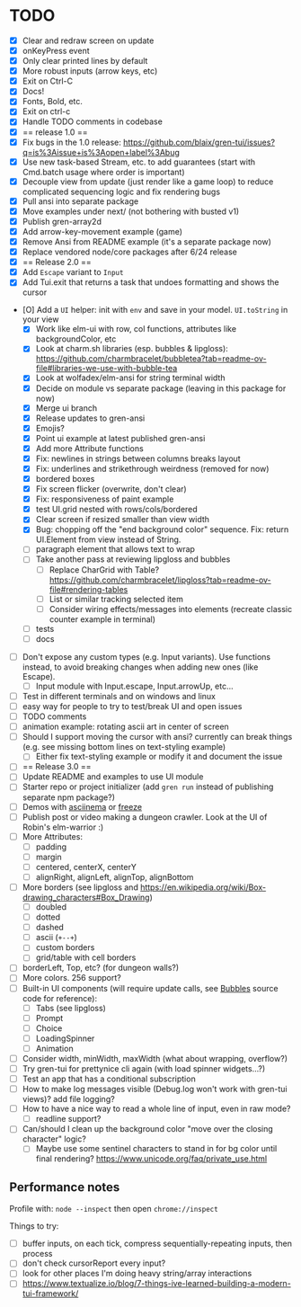 # TODO
 
* [X] Clear and redraw screen on update
* [X] onKeyPress event
* [X] Only clear printed lines by default
* [X] More robust inputs (arrow keys, etc)
* [X] Exit on Ctrl-C
* [X] Docs!
* [X] Fonts, Bold, etc.
* [X] Exit on ctrl-c
* [X] Handle TODO comments in codebase
* [X] == release 1.0 ==
* [X] Fix bugs in the 1.0 release: https://github.com/blaix/gren-tui/issues?q=is%3Aissue+is%3Aopen+label%3Abug
* [X] Use new task-based Stream, etc. to add guarantees (start with Cmd.batch usage where order is important)
* [X] Decouple view from update (just render like a game loop) to reduce complicated sequencing logic and fix rendering bugs
* [X] Pull ansi into separate package
* [X] Move examples under next/ (not bothering with busted v1)
* [X] Publish gren-array2d
* [X] Add arrow-key-movement example (game)
* [X] Remove Ansi from README example (it's a separate package now)
* [X] Replace vendored node/core packages after 6/24 release
* [X] == Release 2.0 ==
* [X] Add `Escape` variant to `Input`
* [X] Add Tui.exit that returns a task that undoes formatting and shows the cursor
* [O] Add a `UI` helper: init with `env` and save in your model. `UI.toString` in your view
    * [X] Work like elm-ui with row, col functions, attributes like backgroundColor, etc
    * [X] Look at charm.sh libraries (esp. bubbles & lipgloss): https://github.com/charmbracelet/bubbletea?tab=readme-ov-file#libraries-we-use-with-bubble-tea
    * [X] Look at wolfadex/elm-ansi for string terminal width
    * [X] Decide on module vs separate package (leaving in this package for now)
    * [X] Merge ui branch
    * [X] Release updates to gren-ansi
    * [X] Emojis?
    * [X] Point ui example at latest published gren-ansi
    * [X] Add more Attribute functions 
    * [X] Fix: newlines in strings between columns breaks layout
    * [X] Fix: underlines and strikethrough weirdness (removed for now)
    * [X] bordered boxes
    * [X] Fix screen flicker (overwrite, don't clear)
    * [X] Fix: responsiveness of paint example
    * [X] test UI.grid nested with rows/cols/bordered
    * [X] Clear screen if resized smaller than view width
    * [X] Bug: chopping off the "end background color" sequence. Fix: return UI.Element from view instead of String.
    * [ ] paragraph element that allows text to wrap
    * [ ] Take another pass at reviewing lipgloss and bubbles
        * [ ] Replace CharGrid with Table? https://github.com/charmbracelet/lipgloss?tab=readme-ov-file#rendering-tables
        * [ ] List or similar tracking selected item
        * [ ] Consider wiring effects/messages into elements (recreate classic counter example in terminal)
    * [ ] tests
    * [ ] docs
* [ ] Don't expose any custom types (e.g. Input variants). Use functions instead, to avoid breaking changes when adding new ones (like Escape).
    * [ ] Input module with Input.escape, Input.arrowUp, etc...
* [ ] Test in different terminals and on windows and linux
* [ ] easy way for people to try to test/break UI and open issues
* [ ] TODO comments
* [ ] animation example: rotating ascii art in center of screen
* [ ] Should I support moving the cursor with ansi? currently can break things (e.g. see missing bottom lines on text-styling example)
    * [ ] Either fix text-styling example or modify it and document the issue
* [ ] == Release 3.0 ==
* [ ] Update README and examples to use UI module
* [ ] Starter repo or project initializer (add `gren run` instead of publishing separate npm package?)
* [ ] Demos with [asciinema][2] or [freeze][3]
* [ ] Publish post or video making a dungeon crawler. Look at the UI of Robin's elm-warrior :)
* [ ] More Attributes:
    * [ ] padding
    * [ ] margin
    * [ ] centered, centerX, centerY
    * [ ] alignRight, alignLeft, alignTop, alignBottom
* [ ] More borders (see lipgloss and https://en.wikipedia.org/wiki/Box-drawing_characters#Box_Drawing)
    * [ ] doubled
    * [ ] dotted
    * [ ] dashed
    * [ ] ascii (`+--+`)
    * [ ] custom borders
    * [ ] grid/table with cell borders
* [ ] borderLeft, Top, etc? (for dungeon walls?)
* [ ] More colors. 256 support?
* [ ] Built-in UI components (will require update calls, see [Bubbles][1] source code for reference):
    * [ ] Tabs (see lipgloss)
    * [ ] Prompt
    * [ ] Choice
    * [ ] LoadingSpinner
    * [ ] Animation
* [ ] Consider width, minWidth, maxWidth (what about wrapping, overflow?)
* [ ] Try gren-tui for prettynice cli again (with load spinner widgets...?)
* [ ] Test an app that has a conditional subscription
* [ ] How to make log messages visible (Debug.log won't work with gren-tui views)? add file logging?
* [ ] How to have a nice way to read a whole line of input, even in raw mode?
    * [ ] readline support?
* [ ] Can/should I clean up the background color "move over the closing character" logic?
   * [ ] Maybe use some sentinel characters to stand in for bg color until final rendering? https://www.unicode.org/faq/private_use.html

## Performance notes

Profile with: `node --inspect` then open `chrome://inspect`

Things to try:

* [ ] buffer inputs, on each tick, compress sequentially-repeating inputs, then process
* [ ] don't check cursorReport every input?
* [ ] look for other places I'm doing heavy string/array interactions
* [ ] https://www.textualize.io/blog/7-things-ive-learned-building-a-modern-tui-framework/

[1]: https://github.com/charmbracelet/bubbles
[2]: https://docs.asciinema.org/getting-started/
[3]: https://github.com/charmbracelet/freeze
